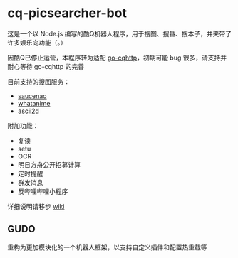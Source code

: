 # cq-picsearcher-bot

这是一个以 Node.js 编写的酷Q机器人程序，用于搜图、搜番、搜本子，并夹带了许多娱乐向功能（。）

因酷Q已停止运营，本程序转为适配 [go-cqhttp](https://github.com/Mrs4s/go-cqhttp)，初期可能 bug 很多，请支持并耐心等待 go-cqhttp 的完善

目前支持的搜图服务：

- [saucenao](https://saucenao.com)
- [whatanime](https://trace.moe)
- [ascii2d](https://ascii2d.net)

附加功能：

- 复读
- setu
- OCR
- 明日方舟公开招募计算
- 定时提醒
- 群发消息
- 反哔哩哔哩小程序

详细说明请移步 [wiki](../../wiki)

## GUDO

重构为更加模块化的一个机器人框架，以支持自定义插件和配置热重载等
